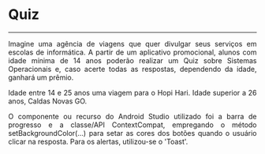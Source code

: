 # Quiz
<hr>
<p style="text-align: justify;">Imagine uma agência de viagens que quer divulgar seus serviços em escolas de informática. A partir de um aplicativo promocional, alunos com idade mínima de 14 anos poderão realizar um Quiz sobre Sistemas Operacionais e, caso acerte todas as respostas, dependendo da idade, ganhará um prêmio.</p>

<p style="text-align: justify;">Idade entre 14 e 25 anos uma viagem para o Hopi Hari. Idade superior a 26 anos, Caldas Novas GO.</p>

<p style="text-align: justify;">O componente ou recurso do Android Studio utilizado foi a barra de progresso e a classe/API ContextCompat, empregando o método setBackgroundColor(...) para setar as cores dos botões quando o usuário clicar na resposta. Para os alertas, utilizou-se o 'Toast'.</p>
